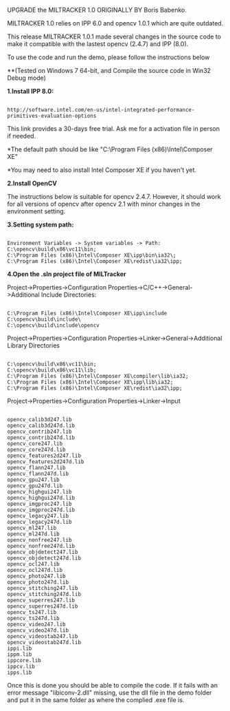UPGRADE the MILTRACKER 1.0 ORIGINALLY BY Boris Babenko.

MILTRACKER 1.0 relies on IPP 6.0 and opencv 1.0.1 which are quite outdated. 

This release MILTRACKER 1.0.1 made several changes in the source code to make it compatible with the lastest opencv (2.4.7) and IPP (8.0).

To use the code and run the demo, please follow the instructions below

**(Tested on Windows 7 64-bit, and Compile the source code in Win32 Debug mode)

<b>1.Install IPP 8.0:</b>
<pre><code>
http://software.intel.com/en-us/intel-integrated-performance-primitives-evaluation-options
</code></pre>
This link provides a 30-days free trial. Ask me for a activation file in person if needed.


*The default path should be like "C:\Program Files (x86)\Intel\Composer XE\"

*You may need to also install Intel Composer XE if you haven't yet.



<b>2.Install OpenCV</b>

The instructions below is suitable for opencv 2.4.7. However, it should work for all versions of opencv after opencv 2.1
with minor changes in the environment setting.


<b>3.Setting system path:</b>
<pre><code> 
Environment Variables -> System variables -> Path:
C:\opencv\build\x86\vc11\bin; 
C:\Program Files (x86)\Intel\Composer XE\ipp\bin\ia32\;
C:\Program Files (x86)\Intel\Composer XE\redist\ia32\ipp;
</code></pre>



<b>4.Open the .sln project file of MILTracker </b>

Project->Properties->Configuration Properties->C/C++->General->Additional Include Directories:
<pre><code>
C:\Program Files (x86)\Intel\Composer XE\ipp\include
C:\opencv\build\include\
C:\opencv\build\include\opencv
</code></pre>
Project->Properties->Configuration Properties->Linker->General->Additional Library Directories
<pre><code>
C:\opencv\build\x86\vc11\bin;
C:\opencv\build\x86\vc11\lib;
C:\Program Files (x86)\Intel\Composer XE\compiler\lib\ia32;
C:\Program Files (x86)\Intel\Composer XE\ipp\lib\ia32;
C:\Program Files (x86)\Intel\Composer XE\redist\ia32\ipp;
</code></pre>


Project->Properties->Configuration Properties->Linker->Input
<pre><code>
opencv_calib3d247.lib
opencv_calib3d247d.lib
opencv_contrib247.lib
opencv_contrib247d.lib
opencv_core247.lib
opencv_core247d.lib
opencv_features2d247.lib
opencv_features2d247d.lib
opencv_flann247.lib
opencv_flann247d.lib
opencv_gpu247.lib
opencv_gpu247d.lib
opencv_highgui247.lib
opencv_highgui247d.lib
opencv_imgproc247.lib
opencv_imgproc247d.lib
opencv_legacy247.lib
opencv_legacy247d.lib
opencv_ml247.lib
opencv_ml247d.lib
opencv_nonfree247.lib
opencv_nonfree247d.lib
opencv_objdetect247.lib
opencv_objdetect247d.lib
opencv_ocl247.lib
opencv_ocl247d.lib
opencv_photo247.lib
opencv_photo247d.lib
opencv_stitching247.lib
opencv_stitching247d.lib
opencv_superres247.lib
opencv_superres247d.lib
opencv_ts247.lib
opencv_ts247d.lib
opencv_video247.lib
opencv_video247d.lib
opencv_videostab247.lib
opencv_videostab247d.lib
ippi.lib
ippm.lib
ippcore.lib
ippcv.lib
ipps.lib
</code></pre>
Once this is done you should be able to compile the code. If it fails with an error message "libiconv-2.dll" missing, 
use the dll file in the demo folder and put it in the same folder as where the complied .exe file is.



